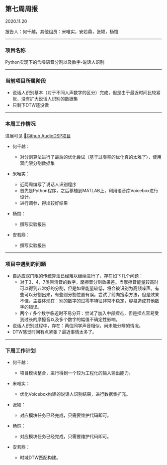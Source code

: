 ## 第七周周报

2020.11.20

报告人：何千越，其他组员：米唯实，安若鼎，张颖，杨恺

---

### 项目名称

Python实现下的含噪语音分割以及数字-说话人识别

---

### 当前项目所属阶段

- 说话人识别基本（对于不同人声数字的区分）完成，但是由于最近时间比较紧张，没有扩大说话人识别的数据集
- 只剩下DTW还没做

---

### 本周工作情况

进展可见 [🔗Github AudioDSP项目](https://github.com/Enigmatisms/AudioDSP)

- 何千越：

  - 对分割算法进行了最后的优化尝试（基于过零率的优化真的太难了），使用双门限分割数据集
  
- 米唯实：

  - 近两周编写了说话人识别程序
  - 首先是Python程序，之后移植到MATLAB上，利用语音库Voicebox进行设计。
  - 进行调参，得出较好结果

- 杨恺：

  - 撰写实验报告
  
- 安若鼎：
  - 撰写实验报告

---

### 项目中遇到的问题

- 自适应双门限的传统算法已经难以继续进行了，存在如下几个问题：
  - 对于3，4，7类带清音的数字，摩擦音分割效果差。当摩擦音能量较高时可以得到非常好的分割，但是如果能量较低，将会被识别为高频噪声。有些可以分割出来，有些则分割位置有误。尝试了前向搜索方法，但是效果不佳，主要体现在：别的数字的过零率特征非常不稳定，容易造成其他数字的错误。
  - 两个 / 多个数字临近时不易分开：尝试了加入中部探点，但是探点容易受到过长的摩擦音以及多个数字的幅值不确定性影响。
- 说话人识别过程中，存在：两位同学声音相似，尚未能分辨的情况。
- DTW感觉时间有点紧张？最近事情太多了。

---

### 下周工作计划

- 何千越：
  - 项目模块整合，进行得到一个较为工程化的输入输出能力。
- 米唯实：
  
  - 优化Voicebox构建的说话人识别结果，进行数据集扩充。
- 张颖：
  - 对应模块任务已经完成，只需要维护代码即可。
  
- 杨恺：
  - 对应模块任务已经完成，只需要维护代码即可。
- 安若鼎：
  
  - 时域DTW匹配构建。



